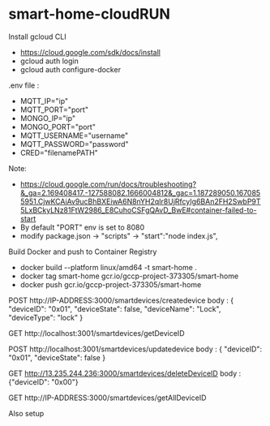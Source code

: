 # smart-home-cloudRUN

Install gcloud CLI

- https://cloud.google.com/sdk/docs/install
- gcloud auth login
- gcloud auth configure-docker

.env file :

- MQTT_IP="ip"
- MQTT_PORT="port"
- MONGO_IP="ip"
- MONGO_PORT="port"
- MQTT_USERNAME="username"
- MQTT_PASSWORD="password"
- CRED="filenamePATH"

Note:

- https://cloud.google.com/run/docs/troubleshooting?&_ga=2.169408417.-127588082.1666004812&_gac=1.187289050.1670855951.CjwKCAiAv9ucBhBXEiwA6N8nYH2qIr8UjRfcyIg6BAn2FH2SwbP9T5LxBCkyLNz81FtW2986_E8CuhoCSFgQAvD_BwE#container-failed-to-start
- By default "PORT" env is set to 8080
- modify package.json -> "scripts" ->
  "start":"node index.js",

Build Docker and push to Container Registry

- docker build --platform linux/amd64 -t smart-home .
- docker tag smart-home gcr.io/gccp-project-373305/smart-home
- docker push gcr.io/gccp-project-373305/smart-home

POST
http://IP-ADDRESS:3000/smartdevices/createdevice
body : {
"deviceID": "0x01",
"deviceState": false,
"deviceName": "Lock",
"deviceType": "lock"
}

GET
http://localhost:3001/smartdevices/getDeviceID

POST
http://localhost:3001/smartdevices/updatedevice
body : {
"deviceID": "0x01",
"deviceState": false
}

GET
http://13.235.244.236:3000/smartdevices/deleteDeviceID
body : {"deviceID": "0x00"}

GET
http://IP-ADDRESS:3000/smartdevices/getAllDeviceID

Also setup
